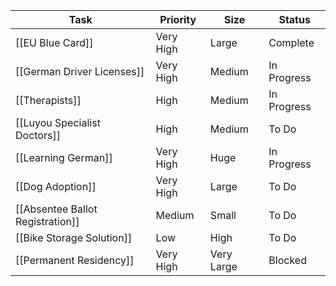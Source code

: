 | Task | Priority | Size | Status |
| ---- | ---- | ---- | ---- |
| [[EU Blue Card]] | Very High | Large | Complete |
| [[German Driver Licenses]] | Very High | Medium | In Progress |
| [[Therapists]] | High | Medium | In Progress |
| [[Luyou Specialist Doctors]] | High | Medium | To Do |
| [[Learning German]] | Very High | Huge | In Progress |
| [[Dog Adoption]] | Very High | Large | To Do |
| [[Absentee Ballot Registration]] | Medium | Small | To Do |
| [[Bike Storage Solution]] | Low | High | To Do |
| [[Permanent Residency]] | Very High | Very Large | Blocked |
